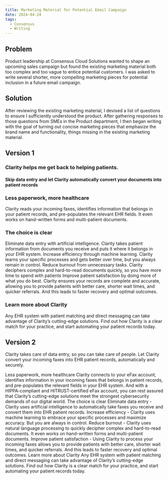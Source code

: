 ```yaml
---
title: Marketing Material for Potential Email Campaign
date: 2024-04-24
tags:
  - Consensus
  - Writing
---
```


## Problem
Product leadership at Consensus Cloud Solutions wanted to shape an upcoming sales campaign but found the existing marketing material both too complex and too vague to entice potential customers. I was asked to write several shorter, more compelling marketing pieces for potential inclusion in a future email campaign. 

## Solution
After reviewing the existing marketing material, I devised a list of questions to ensure I sufficiently understood the product. After gathering responses to those questions from SMEs in the Product department, I then began writing with the goal of turning out concise marketing pieces that emphasize the brand name and functionality, things missing in the existing marketing material.

## Version 1
### Clarity helps me get back to helping patients.
#### Skip data entry and let Clarity automatically convert your documents into patient records

### Less paperwork, more healthcare
Clarity reads your incoming faxes, identifies information that belongs in your patient records, and pre-populates the relevant EHR fields. It even works on hand-written forms and multi-patient documents. 
### The choice is clear
Eliminate data entry with artificial intelligence. Clarity takes patient information from documents you receive and puts it where it belongs in your EHR system. 
Increase efficiency through machine learning. Clarity learns your specific processes and gets better over time, but you always remain in control. 
Reduce burnout from unnecessary tasks. Clarity deciphers complex and hard-to-read documents quickly, so you have more time to spend with patients
Improve patient satisfaction by doing more of what you do best. Clarity ensures your records are complete and accurate, allowing you to provide patients with better care, shorter wait times, and quicker referrals. And this leads to faster recovery and optimal outcomes.
### Learn more about Clarity
Any EHR system with patient matching and direct messaging can take advantage of Clarity’s cutting-edge solutions. Find out how Clarity is a clear match for your practice, and start automating your patient records today.


## Version 2
Clarity takes care of data entry, so you can take care of people.
Let Clarity convert your incoming faxes into EHR patient records, automatically and securely.

Less paperwork, more healthcare
Clarity connects to your eFax account, identifies information in your incoming faxes that belongs in patient records, and pre-populates the relevant fields in your EHR system. And with a HIPPA-compliant and HITRUST-certified eFax account, you can rest assured that Clarity’s cutting-edge solutions meet the strongest cybersecurity demands of our digital world. 
The choice is clear
Eliminate data entry - Clarity uses artificial intelligence to automatically take faxes you receive and convert them into EHR patient records. 
Increase efficiency - Clarity uses machine learning to embrace your specific processes and maximize accuracy. But you are always in control.
Reduce burnout - Clarity uses natural language processing to quickly decipher complex and hard-to-read documents. It even works on hand-written forms and multi-patient documents. 
Improve patient satisfaction - Using Clarity to process your incoming faxes allows you to provide patients with better care, shorter wait times, and quicker referrals. And this leads to faster recovery and optimal outcomes.
Learn more about Clarity
Any EHR system with patient matching and direct messaging can take advantage of Clarity’s cutting-edge solutions. Find out how Clarity is a clear match for your practice, and start automating your patient records today.



<!--more-->
